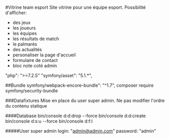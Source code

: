 #Vitrine team esport
Site vitrine pour une équipe esport.
Possibilité d'afficher:
- des jeux
- les joueurs
- les équipes
- les résultats de match
- le palmarés
- des actualités
- personaliser la page d'accueil
- formulaire de contact
- bloc note coté admin

"php": ">=7.2.5"
"symfony/asset": "5.1.*",

##Bundle
symfony/webpack-encore-bundle": "^1.7",
composer require symfony/security-bundle

###Datafixtures
Mise en place du user super admin.
Ne pas modifier l'ordre du contenu statique

####Database
bin/console d:d:drop --force
bin/console d:d:create
bin/console d:s:u --force
bin/console d:f:l

#####User super admin
login:    "admin@admin.com"
password: "admin"